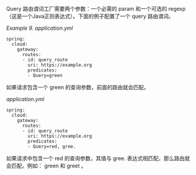 Query 路由谓词工厂需要两个参数：一个必需的 param 和一个可选的 regexp（这是一个Java正则表达式）。下面的例子配置了一个 query 路由谓词。

_Example 9. application.yml_



```plain
spring:
  cloud:
    gateway:
      routes:
      - id: query_route
        uri: https://example.org
        predicates:
        - Query=green
```



如果请求包含一个 green 的查询参数，前面的路由就会匹配。

_application.yml_



```plain
spring:
  cloud:
    gateway:
      routes:
      - id: query_route
        uri: https://example.org
        predicates:
        - Query=red, gree.
```



如果请求中包含一个 red 的查询参数，其值与 gree. 表达式相匹配，那么路由就会匹配。例如： green 和 greet 。

